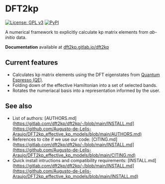 # DFT2kp

[![License: GPL v3](https://img.shields.io/badge/License-GPLv3-blue.svg)](https://www.gnu.org/licenses/gpl-3.0)
[![PyPI](https://img.shields.io/pypi/v/dft2kp)](https://pypi.org/project/dft2kp/)

A numerical framework to explicitly calculate kp matrix elements from *ab-initio* data.

**Documentation** available at [dft2kp.gitlab.io/dft2kp](https://dft2kp.gitlab.io/dft2kp/)

## Current features

- Calculates kp matrix elements using the DFT eigenstates from [Quantum Espresso (QE)](https://gitlab.com/QEF/q-e).
- Folding down of the effective Hamiltonian into a set of selected bands.
- Rotates the numeriacal basis into a representation informed by the user.

## See also

- List of authors: [AUTHORS.md](https://gitlab.com/dft2kp/dft2kp/-/blob/main/INSTALL.md](https://github.com/Augusto-de-Lelis-Araujo/DFT2kp_effective_kp_models/blob/main/AUTHORS.md)
- References to cite if we use our code: [CITING.md](https://gitlab.com/dft2kp/dft2kp/-/blob/main/INSTALL.md](https://github.com/Augusto-de-Lelis-Araujo/DFT2kp_effective_kp_models/blob/main/CITING.md)
- Quick install intructions and compatibility requirements: [INSTALL.md](https://gitlab.com/dft2kp/dft2kp/-/blob/main/INSTALL.md](https://github.com/Augusto-de-Lelis-Araujo/DFT2kp_effective_kp_models/blob/main/INSTALL.md)



